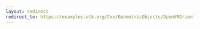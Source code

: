 ```yaml
---
layout: redirect
redirect_to: https://examples.vtk.org/Cxx/GeometricObjects/OpenVROrientedCylinder/
---
```

